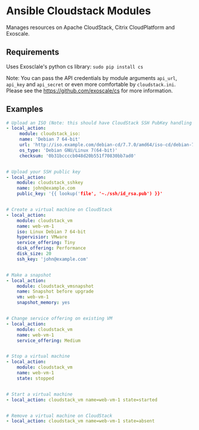 Ansible Cloudstack Modules
==========================

Manages resources on Apache CloudStack, Citrix CloudPlatform and Exoscale.

Requirements
------------
Uses Exosclale's python cs library: `sudo pip install cs`

Note: You can pass the API credentials by module arguments `api_url`, `api_key` and `api_secret` or even more comfortable by `cloudstack.ini`. Please see the https://github.com/exoscale/cs for more information.


Examples
--------

~~~yaml
# Upload an ISO (Note: this should have CloudStack SSH PubKey handling installed):
- local_action:
     module: cloudstack_iso:
     name: 'Debian 7 64-bit'
     url: 'http://iso.example.com/debian-cd/7.7.0/amd64/iso-cd/debian-7.7.0-amd64-netinst.iso'
     os_type: 'Debian GNU/Linux 7(64-bit)'
     checksum: '0b31bccccb048d20b551f70830bb7ad0'


# Upload your SSH public key
- local_action:
    module: cloudstack_sshkey
    name: john@example.com
    public_key: '{{ lookup('file', '~./ssh/id_rsa.pub') }}'


# Create a virtual machine on CloudStack
- local_action:
    module: cloudstack_vm
    name: web-vm-1
    iso: Linux Debian 7 64-bit
    hypervisior: VMware
    service_offering: Tiny
    disk_offering: Performance
    disk_size: 20
    ssh_key: 'john@example.com'


# Make a snapshot
- local_action:
    module: cloudstack_vmsnapshot
    name: Snapshot before upgrade
    vm: web-vm-1
    snapshot_memory: yes


# Change service offering on existing VM
- local_action:
    module: cloudstack_vm
    name: web-vm-1
    service_offering: Medium


# Stop a virtual machine
- local_action:
    module: cloudstack_vm
    name: web-vm-1
    state: stopped


# Start a virtual machine
- local_action: cloudstack_vm name=web-vm-1 state=started


# Remove a virtual machine on CloudStack
- local_action: cloudstack_vm name=web-vm-1 state=absent
~~~
